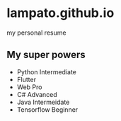 # Iampato.github.io
my personal resume
<br>
<H2>My super powers</h2>
<ul>
<li>Python Intermediate</li>
<li>Flutter</li>
<li>Web Pro<l/i>
<li>C# Advanced</li>
<li>Java Intermeidate</li>
<li>Tensorflow Beginner</li>

<ul>
